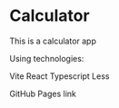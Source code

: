 # Calculator

This is a calculator app

Using technologies:

Vite
React
Typescript
Less

GitHub Pages link